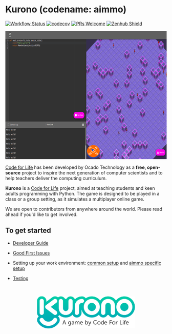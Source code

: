 # Kurono (codename: aimmo)

[![Workflow Status](https://github.com/ocadotechnology/aimmo/actions/workflows/cicd.yml/badge.svg)](https://github.com/ocadotechnology/aimmo/actions/workflows/cicd.yml)
[![codecov](https://codecov.io/gh/ocadotechnology/aimmo/branch/master/graph/badge.svg)](https://codecov.io/gh/ocadotechnology/aimmo)
[![PRs Welcome](https://img.shields.io/badge/PRs-welcome-brightgreen.svg?style=flat-square)](http://makeapullrequest.com)
[![Zenhub Shield](https://camo.githubusercontent.com/96347b1f6d9b0f08194ba026de8b69bc27bb8f0d/68747470733a2f2f696d672e736869656c64732e696f2f62616467652f5368697070696e675f6661737465725f776974682d5a656e4875622d3565363062612e7376673f7374796c653d666c61742d737175617265)](https://app.zenhub.com/workspace/o/ocadotechnology/codeforlife-deploy-appengine/boards?repos=96999382,39072690)

<p align="center">
  <a href="https://www.codeforlife.education/play/" target="_blank">
    <img src="images/kurono_game.png" height="400px" alt="Kurono Game"/>
  </a>
</p>

[Code for Life](https://www.codeforlife.education/) has been developed by Ocado Technology as a **free, open-source** project to inspire the next generation of computer scientists and to help teachers deliver the computing curriculum.

**Kurono** is a [Code for Life](https://www.codeforlife.education/) project, aimed at teaching students and keen adults programming with Python. The game is designed to be played in a class or a group setting, as it simulates a multiplayer online game.

We are open to contributors from anywhere around the world. Please read ahead if you'd like to get involved.

## To get started

- [Developer Guide](https://docs.codeforlife.education/developer-guide)

- [Good First Issues](https://github.com/ocadotechnology/aimmo/contribute)

- Setting up your work environment: [common setup](https://docs.codeforlife.education/git/common-setup) and [aimmo specific setup](https://docs.codeforlife.education/git/aimmo-setup)

- [Testing](https://docs.codeforlife.education/git/testing)

<p align="center">
  <br /><br />
  <a href="https://www.codeforlife.education/play/" target="_blank">
    <img src="images/kurono_logo_simple.svg" height="100px" alt="Kurono Logo" />
  </a>
</p>

